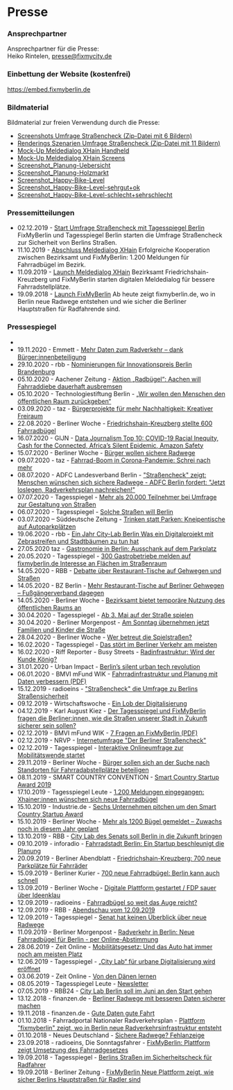 # Presse

### Ansprechpartner

Ansprechpartner für die Presse: <br>
Heiko Rintelen, [presse@fixmycity.de](mailto:presse@fixmycity.de)

### Einbettung der Website (kostenfrei)

https://embed.fixmyberlin.de

### Bildmaterial

Bildmaterial zur freien Verwendung durch die Presse: <br>

- [Screenshots Umfrage Straßencheck (Zip-Datei mit 6 Bildern)](/uploads/press/Strassencheck_Screenshots_©FixMyBerlin.zip 'Screenshots-Umfrage Straßencheck')
- [Renderings Szenarien Umfrage Straßencheck (Zip-Datei mit 11 Bildern)](/uploads/press/Strassencheck-Szenarien-©FixMyBerlin.zip 'Renderings Szenarien Umfrage Straßencheck')
- [Mock-Up Meldedialog XHain Handheld](/uploads/press/Meldedialog_MockUp_FixMyBerlin.png 'MockUp-Meldedialog XHain Handheld')
- [Mock-Up Meldedialog XHain Screens](/uploads/press/MockUp_4screens_Meldedialog.jpg 'MockUp-Meldedialog XHain Screens')
- [Screenshot_Planung-Uebersicht](/uploads/press/Planungsansicht_fixmyberlin.jpg 'Screenshot-Planungen')
- [Screenshot_Planung-Holzmarkt](/uploads/press/Planung_Holzmarkt_fixmyberlin.jpg 'Screenshot-Planung-Holzmarkt')
- [Screenshot_Happy-Bike-Level](/uploads/press/Happy-Bike-Level_gesamt_fixmyberlin.jpg 'Screenshot-Happy-Bike-Level')
- [Screenshot_Happy-Bike-Level-sehrgut+ok](/uploads/press/Happy-Bike-Level_gut_fixmyberlin.jpg 'Screenshot-Happy-Bike-Level-gut')
- [Screenshot_Happy-Bike-Level-schlecht+sehrschlecht](/uploads/press/Happy-Bike-Level_schlecht_fixmyberlin.jpg 'Screenshot-Happy-Bike-Level-gut')

### Pressemitteilungen

- 02.12.2019 - [Start Umfrage Straßencheck mit Tagesspiegel Berlin](/uploads/press/2019_12_02_PM_Start_Strassencheck.pdf 'Start Umfrage Straßencheck mit Tagesspiegel Berlin') FixMyBerlin und Tagesspiegel Berlin starten die Umfrage Straßencheck zur Sicherheit von Berlins Straßen.
- 11.10.2019 - [Abschluss Meldedialog XHain](/uploads/press/2019_10_10_240_PM_Meldedialog_Radbuegel.pdf 'PM-Launch-Meldedialog XHain') Erfolgreiche Kooperation zwischen Bezirksamt und FixMyBerlin: 1.200 Meldungen für Fahrradbügel im Bezirk.
- 11.09.2019 - [Launch Meldedialog XHain](/uploads/press/2019_09_02_PM_Kooperation_FixMyBerlin_XHain.pdf 'PM-Launch-Meldedialog XHain') Bezirksamt Friedrichshain-Kreuzberg und FixMyBerlin starten digitalen Meldedialog für bessere Fahrradstellplätze.
- 19.09.2018 - [Launch FixMyBerlin](/uploads/press/pressemitteilung_launch_fixmyberlin_20180919.pdf 'PM-Launch-FixMyBerlin') Ab heute zeigt fixmyberlin.de, wo in Berlin neue Radwege entstehen und wie sicher die Berliner Hauptstraßen für Radfahrende sind.

### Pressespiegel

- 
- 19.11.2020 - Emmett - [Mehr Daten zum Radverkehr – dank Bürger:innenbeteiligung](https://www.emmett.io/article/nuetzliche-kleine-helfer-fuer-verkehrsplaner-innen)
- 29.10.2020 - rbb - [Nominierungen für Innovationspreis Berlin Brandenburg](https://www.inforadio.de/programm/schema/sendungen/wirtschaft_aktuell/202010/29/innovationspreis-berlin-brandenburg-erfindung-nominierung.html)
- 05.10.2020 - Aachener Zeitung - [Aktion „Radbügel“: Aachen will Fahrraddiebe dauerhaft ausbremsen](https://www.aachener-zeitung.de/lokales/aachen/aachen-will-fahrraddiebe-dauerhaft-ausbremsen_aid-53871601)
- 05.10.2020 - Technologiestiftung Berlin - [„Wir wollen den Menschen den öffentlichen Raum zurückgeben“](https://www.technologiestiftung-berlin.de/de/blog/wir-wollen-den-menschen-den-oeffentlichen-raum-zurueckgeben/)
- 03.09.2020 - taz - [ Bürgerprojekte für mehr Nachhaltigkeit: Kreativer Freiraum](https://taz.de/Buergerprojekte-fuer-mehr-Nachhaltigkeit/!5706742/)
- 22.08.2020 - Berliner Woche - [Friedrichshain-Kreuzberg stellte 600 Fahrradbügel](https://www.berliner-woche.de/friedrichshain-kreuzberg/c-verkehr/friedrichshain-kreuzberg-stellte-600-fahrradbuegel_a284293)
- 16.07.2020 - GIJN - [Data Journalism Top 10: COVID-19 Racial Inequity, Cash for the Connected, Africa’s Silent Epidemic, Amazon Safety](https://gijn.org/2020/07/16/data-journalism-top-10-covid-19-racial-inequity-cash-for-the-connected-africas-silent-epidemic-amazon-safety/)
- 15.07.2020 - Berliner Woche - [Bürger wollen sichere Radwege](https://www.berliner-woche.de/mitte/c-verkehr/buerger-wollen-sichere-radwege_a279766)
- 09.07.2020 - taz - [Fahrrad-Boom in Corona-Pandemie: Schrei nach mehr](https://taz.de/Fahrrad-Boom-in-Corona-Pandemie/!5694408/)
- 08.07.2020 - ADFC Landesverband Berlin - ["Straßencheck" zeigt: Menschen wünschen sich sichere Radwege - ADFC Berlin fordert: "Jetzt loslegen, Radverkehrsplan nachreichen!"](https://verbaende.com/news.php/Strassencheck-zeigt-Menschen-wuenschen-sich-sichere-Radwege--ADFC-Berlin-fordert-Jetzt-loslegen-Radverkehrsplan-nachreichen?m=135976)
- 07.07.2020 - Tagesspiegel - [Mehr als 20.000 Teilnehmer bei Umfrage zur Gestaltung von Straßen](https://utf.rdir.de/form.do?agnCI=875&agnFN=fullview&agnUID=D.B.CZzK.mcW.BvMlh.A.09DYxyVZEmh6lAf-NipKTCbUjo97wms0lVL0kMA4veazLNsSL5cyuocqnvMSINGw6CPi7DACoCMS5WiQ9LYXhA)
- 06.07.2020 - Tagesspiegel - [Solche Straßen will Berlin](https://interaktiv.tagesspiegel.de/lab/strassencheck-ergbnisse-diese-strassen-will-berlin/)
- 03.07.2020 – Süddeutsche Zeitung - [Trinken statt Parken: Kneipentische auf Autoparkplätzen](https://www.sueddeutsche.de/leben/szene-berlin-trinken-statt-parken-kneipentische-auf-autoparkplaetzen-dpa.urn-newsml-dpa-com-20090101-200703-99-661173)
- 19.06.2020 - rbb - [Ein Jahr City-Lab Berlin Was ein Digitalprojekt mit Zebrastreifen und Stadtbäumen zu tun hat](https://www.rbb24.de/panorama/beitrag/2020/06/digitalprojekt-city-lab-berlin-vernetzung-verwaltung.html)
- 27.05.2020 taz - [Gastronomie in Berlin: Ausschank auf dem Parkplatz](https://taz.de/Gastronomie-in-Berlin/!5685035/)
- 20.05.2020 - Tagesspiegel - [300 Gastrobetriebe melden auf fixmyberlin.de Interesse an Flächen im Straßenraum](https://leute.tagesspiegel.de/friedrichshain-kreuzberg/macher/2020/05/20/123623/300-gastrobetriebe-melden-auf-fixmyberlin-de-interesse-an-flaechen-im-strassenraum/)
- 14.05.2020 - RBB - [Debatte über Restaurant-Tische auf Gehwegen und Straßen](https://www.rbb24.de/panorama/thema/2020/coronavirus/beitraege_neu/2020/05/berlin-friedrichshain-kreuzberg-mitte-aussengastronomie-bestuhlu.html)
- 14.05.2020 - BZ Berlin - [Mehr Restaurant-Tische auf Berliner Gehwegen – Fußgängerverband dagegen](https://www.bz-berlin.de/berlin/friedrichshain-kreuzberg/bezirk-will-strassen-und-parkplaetze-fuer-mehr-restaurant-tische-sperren)
- 14.05.2020 - Berliner Woche - [Bezirksamt bietet temporäre Nutzung des öffentlichen Raums an](https://www.berliner-woche.de/friedrichshain-kreuzberg/c-wirtschaft/bezirksamt-bietet-temporaere-nutzung-des-oeffentlichen-raums-an_a268003)
- 30.04.2020 - Tagesspiegel - [Ab 3. Mai auf der Straße spielen](https://leute.tagesspiegel.de/friedrichshain-kreuzberg/macher/2020/04/30/121258/ab-3-mai-auf-der-strasse-spielen/)
- 30.04.2020 - Berliner Morgenpost - [Am Sonntag übernehmen jetzt Familien und Kinder die Straße](https://www.morgenpost.de/bezirke/friedrichshain-kreuzberg/article229016643/Am-Sonntag-uebernehmen-jetzt-Familien-und-Kinder-die-Strassen.html)
- 28.04.2020 - Berliner Woche - [Wer betreut die Spielstraßen?](https://www.berliner-woche.de/friedrichshain-kreuzberg/c-verkehr/wer-betreut-die-spielstrassen_a263623)
- 16.02.2020 - Tagesspiegel - [Das stört im Berliner Verkehr am meisten](https://interaktiv.tagesspiegel.de/lab/strassencheck-das-stoert-im-berliner-verkehr-am-meisten/)
- 16.02.2020 - Riff Reporter - Busy Streets - [Radinfrastruktur: Wird der Kunde König?](https://www.riffreporter.de/busystreets-koralle/fixmyberlin/)
- 31.01.2020 - Urban Impact - [Berlin’s silent urban tech revolution](https://medium.com/urban-impact/berlins-silent-urban-tech-revolution-a687f2e2ea6f)
- 06.01.2020 - BMVI mFund WIK - [Fahrradinfrastruktur und Planung mit Daten verbessern (PDF)](https://www.wik.org/fileadmin/mFUND_VF/20191220_wik-mFUND_FA-Radverkehr.pdf)
- 15.12.2019 - radioeins - ["Straßencheck" die Umfrage zu Berlins Straßensicherheit](https://www.radioeins.de/programm/sendungen/die_sonntagsfahrer/_/strassencheck-die-umfrage-zu-berlins-strassensicherheit.html)
- 09.12.2019 - Wirtschaftswoche - [Ein Lob der Digitalisierung](https://gruender.wiwo.de/kolumne-ein-lob-der-digitalisierung/)
- 04.12.2019 - Karl August Kiez - [Der Tagesspiegel und FixMyBerlin fragen die Berliner:innen, wie die Straßen unserer Stadt in Zukunft sicherer sein sollen?](https://karl-august-kiez.de/bitte-mitmachen-umfrage-zu-berliner-strassen)
- 02.12.2019 - BMVI mFund WIK - [7 Fragen an FixMyBerlin (PDF)](https://www.wik.org/fileadmin/mFUND_VF/mFUND_WIK_7_Fragen_an_FixMyBerlin.pdf)
- 02.12.2019 - NRVP - [Internetumfrage "Der Berliner Straßencheck"](https://nationaler-radverkehrsplan.de/de/aktuell/termine/internetumfrage-der-berliner-strassencheck)
- 02.12.2019 - Tagesspiegel - [Interaktive Onlineumfrage zur Mobilitätswende startet](https://www.tagesspiegel.de/berlin/frustriert-vom-berliner-verkehrschaos-interaktive-onlineumfrage-zur-mobilitaetswende-startet/25289218.html)
- 29.11.2019 - Berliner Woche - [Bürger sollen sich an der Suche nach Standorten für Fahrradabstellplätze beteiligen](https://www.berliner-woche.de/marzahn-hellersdorf/c-verkehr/buerger-sollen-sich-an-der-suche-nach-standorten-fuer-fahrradabstellplaetze-beteiligen_a242524)
- 08.11.2019 - SMART COUNTRY CONVENTION - [Smart Country Startup Award 2019](https://www.youtube.com/watch?v=mbTVteIhTk0)
- 17.10.2019 - Tagesspiegel Leute - [1.200 Meldungen eingegangen: Xhainer:innen wünschen sich neue Fahrradbügel](https://leute.tagesspiegel.de/friedrichshain-kreuzberg/macher/2019/10/17/99269/1-200-meldungen-eingegangen-xhainerinnen-wuenschen-sich-neue-fahrradbuegel/)
- 15.10.2019 - Industrie.de - [Sechs Unternehmen pitchen um den Smart Country Startup Award](https://industrie.de/top/sechs-unternehmen-pitchen-um-den-smart-country-startup-award/)
- 15.10.2019 - Berliner Woche - [Mehr als 1200 Bügel gemeldet – Zuwachs noch in diesem Jahr geplant](https://www.berliner-woche.de/friedrichshain-kreuzberg/c-verkehr/zuwachs-noch-in-diesem-jahr-geplant_a235930)
- 13.10.2019 - RBB - [City Lab des Senats soll Berlin in die Zukunft bringen](https://www.rbb24.de/wirtschaft/beitrag/2019/10/city-lab-berlin-tempelhof.html)
- 09.10.2019 - inforadio - [Fahrradstadt Berlin: Ein Startup beschleunigt die Planung](https://www.inforadio.de/programm/schema/sendungen/wirtschaft_aktuell/201910/09/375762.html)
- 20.09.2019 - Berliner Abendblatt - [Friedrichshain-Kreuzberg: 700 neue Parkplätze für Fahrräder](https://www.abendblatt-berlin.de/2019/09/20/friedrichshain-kreuzberg-700-neue-parkplaetze-fuer-fahrraeder/)
- 15.09.2019 - Berliner Kurier - [700 neue Fahrradbügel: Berlin kann auch schnell](https://www.berliner-kurier.de/berlin/kiez---stadt/700-neue-fahrradbuegel-berlin-kann-auch-schnell--33172026)
- 13.09.2019 - Berliner Woche - [Digitale Plattform gestartet / FDP sauer über Ideenklau](https://www.berliner-woche.de/friedrichshain-kreuzberg/c-verkehr/digitale-plattform-gestartet-fdp-sauer-ueber-ideenklau_a232015)
- 12.09.2019 - radioeins - [Fahrradbügel so weit das Auge reicht?](https://www.radioeins.de/programm/sendungen/modo1619/_/fix-my-city.html)
- 12.09.2019 - RBB - [Abendschau vom 12.09.2019](https://www.rbb-online.de/abendschau/videos/20190912_1930.html)
- 12.09.2019 - Tagesspiegel - [Senat hat keinen Überblick über neue Radwege](https://www.tagesspiegel.de/berlin/mehr-mobilitaet-in-berlin-senat-hat-keinen-ueberblick-ueber-neue-radwege/25005960.html)
- 11.09.2019 - Berliner Morgenpost - [Radverkehr in Berlin: Neue Fahrradbügel für Berlin - per Online-Abstimmung](https://www.morgenpost.de/bezirke/friedrichshain-kreuzberg/article227056471/Neue-Fahrradbuegel-fuer-Berlin-per-Online-Abstimmung.html)
- 28.06.2019 - Zeit Online - [Mobilitätsgesetz: Und das Auto hat immer noch am meisten Platz
  ](https://www.zeit.de/mobilitaet/2019-06/mobilitaetsgesetz-verkehrswende-radfahrer-oepnv-carsharing-klimawandel)
- 12.06.2019 - Tagesspiegel - [„City Lab“ für urbane Digitalisierung wird eröffnet](https://www.tagesspiegel.de/berlin/flughafen-tempelhof-city-lab-fuer-urbane-digitalisierung-wird-eroeffnet/24447068.html)
- 03.06.2019 - Zeit Online - [Von den Dänen lernen](https://www.zeit.de/mobilitaet/2019-05/verkehrswende-mobilitaet-fahrradstadt-berlin-radwege-verkehrsplanung)
- 08.05.2019 - Tagesspiegel Leute - [Newsletter](https://leute.tagesspiegel.de/mitte/intro/2019/05/08/80925/)
- 07.05.2019 - RBB24 - [City Lab Berlin soll im Juni an den Start gehen](https://www.rbb24.de/politik/beitrag/2019/05/berlin-city-lab-verwaltung-eroeffnung.html)
- 13.12.2018 - finanzen.de - [Berliner Radwege mit besseren Daten sicherer machen](https://www.finanzen.de/news/18949/mit-besseren-daten-die-berliner-radwege-sicherer-machen)
- 19.11.2018 - finanzen.de - [Gute Daten gute Fahrt](https://projektzukunft.berlin.de/news/news-detail/gute-daten-gute-fahrt/)
- 01.10.2018 - Fahrradportal Nationaler Radverkehrsplan - [Plattform "fixmyberlin" zeigt, wo in Berlin neue Radverkehrsinfrastruktur entsteht](https://nationaler-radverkehrsplan.de/de/aktuell/nachrichten/radwegebau-den-bundeslaendern-32)
- 01.10.2018 - Neues Deutschland - [Sichere Radwege? Fehlanzeige](https://www.neues-deutschland.de/artikel/1101941.sichere-radwege-fehlanzeige.html)
- 23.09.2018 - radioeins, Die Sonntagsfahrer - [FixMyBerlin: Plattform zeigt Umsetzung des Fahrradgesetzes](https://www.radioeins.de/programm/sendungen/die_sonntagsfahrer/_/fixmyberlin--plattform-zeigt-umsetzung-des-fahrradgesetzes.html)
- 19.09.2018 - Tagesspiegel - [Berlins Straßen im Sicherheitscheck für Radfahrer](https://digitalpresent.tagesspiegel.de/berliner-strassen-im-sicherheitscheck-fuer-radfahrer)
- 19.09.2018 - Berliner Zeitung - [FixMyBerlin Neue Plattform zeigt, wie sicher Berlins Hauptstraßen für Radler sind ](https://www.berliner-zeitung.de/berlin/verkehr/fixmyberlin-neue-plattform-zeigt--wie-sicher-berlins-hauptstrassen-fuer-radler-sind-31317724)
